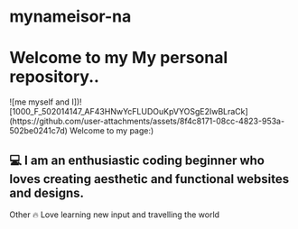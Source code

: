 # mynameisor-na
<h1>Welcome to my My personal repository..</h1> 
![me myself and I])![1000_F_502014147_AF43HNwYcFLUDOuKpVYOSgE2IwBLraCk](https://github.com/user-attachments/assets/8f4c8171-08cc-4823-953a-502be0241c7d)
Welcome to my page:)

## :computer: I am an enthusiastic coding beginner who loves creating aesthetic and functional websites and designs.

Other :fire: Love learning new input and travelling the world
